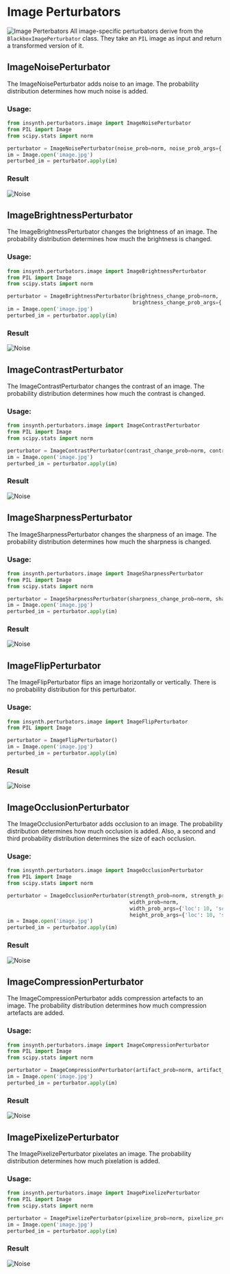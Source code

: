 # Image Perturbators

![Image Perterbators](../images/insynth_image_perturbators.png)
All image-specific perturbators derive from the `BlackboxImagePerturbator` class. They take an `PIL` image as input and
return a transformed version of it.

## ImageNoisePerturbator

The ImageNoisePerturbator adds noise to an image. The probability distribution determines how much noise is added.

### Usage:

```python
from insynth.perturbators.image import ImageNoisePerturbator
from PIL import Image
from scipy.stats import norm

perturbator = ImageNoisePerturbator(noise_prob=norm, noise_prob_args={'loc': 0.01, 'scale': 0.005})
im = Image.open('image.jpg')
perturbed_im = perturbator.apply(im)
```

### Result

![Noise](../images/inceptionresnet_noise.jpg)

## ImageBrightnessPerturbator

The ImageBrightnessPerturbator changes the brightness of an image. The probability distribution determines how much the
brightness is changed.

### Usage:

```python
from insynth.perturbators.image import ImageBrightnessPerturbator
from PIL import Image
from scipy.stats import norm

perturbator = ImageBrightnessPerturbator(brightness_change_prob=norm,
                                         brightness_change_prob_args={'loc': 1, 'scale': 0.5})
im = Image.open('image.jpg')
perturbed_im = perturbator.apply(im)
```

### Result

![Noise](../images/inceptionresnet_brightness.jpg)

## ImageContrastPerturbator

The ImageContrastPerturbator changes the contrast of an image. The probability distribution determines how much the
contrast is changed.

### Usage:

```python
from insynth.perturbators.image import ImageContrastPerturbator
from PIL import Image
from scipy.stats import norm

perturbator = ImageContrastPerturbator(contrast_change_prob=norm, contrast_change_prob_args={'loc': 1, 'scale': 0.5})
im = Image.open('image.jpg')
perturbed_im = perturbator.apply(im)
```

### Result

![Noise](../images/inceptionresnet_contrast.jpg)

## ImageSharpnessPerturbator

The ImageSharpnessPerturbator changes the sharpness of an image. The probability distribution determines how much the
sharpness is changed.

### Usage:

```python
from insynth.perturbators.image import ImageSharpnessPerturbator
from PIL import Image
from scipy.stats import norm

perturbator = ImageSharpnessPerturbator(sharpness_change_prob=norm, sharpness_change_prob_args={'loc': 1, 'scale': 0.5})
im = Image.open('image.jpg')
perturbed_im = perturbator.apply(im)
```

### Result

![Noise](../images/inceptionresnet_sharpness.jpg)

## ImageFlipPerturbator

The ImageFlipPerturbator flips an image horizontally or vertically. There is no probability distribution for this
perturbator.

### Usage:

```python
from insynth.perturbators.image import ImageFlipPerturbator
from PIL import Image

perturbator = ImageFlipPerturbator()
im = Image.open('image.jpg')
perturbed_im = perturbator.apply(im)
```

### Result

![Noise](../images/inceptionresnet_flip.jpg)

## ImageOcclusionPerturbator

The ImageOcclusionPerturbator adds occlusion to an image. The probability distribution determines how much occlusion is
added. Also, a second and third probability distribution determines the size of each occlusion.

### Usage:

```python
from insynth.perturbators.image import ImageOcclusionPerturbator
from PIL import Image
from scipy.stats import norm

perturbator = ImageOcclusionPerturbator(strength_prob=norm, strength_prob_args={'loc': 0.01, 'scale': 0.005},
                                        width_prob=norm,
                                        width_prob_args={'loc': 10, 'scale': 5}, height_prob=norm,
                                        height_prob_args={'loc': 10, 'scale': 5}, color='#000000')
im = Image.open('image.jpg')
perturbed_im = perturbator.apply(im)
```

### Result

![Noise](../images/inceptionresnet_occlusion.jpg)

## ImageCompressionPerturbator

The ImageCompressionPerturbator adds compression artefacts to an image. The probability distribution determines how much
compression artefacts are added.

### Usage:

```python
from insynth.perturbators.image import ImageCompressionPerturbator
from PIL import Image
from scipy.stats import norm

perturbator = ImageCompressionPerturbator(artifact_prob=norm, artifact_prob_args={'loc': 0.5, 'scale': 0.2})
im = Image.open('image.jpg')
perturbed_im = perturbator.apply(im)
```

### Result

![Noise](../images/inceptionresnet_compression.jpg)

## ImagePixelizePerturbator

The ImagePixelizePerturbator pixelates an image. The probability distribution determines how much pixelation is added.

### Usage:

```python
from insynth.perturbators.image import ImagePixelizePerturbator
from PIL import Image
from scipy.stats import norm

perturbator = ImagePixelizePerturbator(pixelize_prob=norm, pixelize_prob_args={'loc': 0.2, 'scale': 0.1})
im = Image.open('image.jpg')
perturbed_im = perturbator.apply(im)
```

### Result

![Noise](../images/inceptionresnet_pixelize.jpg)
